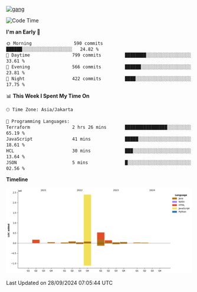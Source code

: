 <!-- [<img src='https://dev.karakun.com/assets/posts/2018-09-16-jc-java-article/3duke_suspects.jpg' alt='java'>](https://github.com/yeahbutstill) -->
[<img src='https://asset-2.tstatic.net/tribunnewswiki/foto/bank/images/Mozart.jpg' alt='gang'>](https://github.com/yeahbutstill)

<!--START_SECTION:waka-->
![Code Time](http://img.shields.io/badge/Code%20Time-2%2C797%20hrs%203%20mins-blue)

**I'm an Early 🐤** 

```text
🌞 Morning                590 commits         ██████░░░░░░░░░░░░░░░░░░░   24.82 % 
🌆 Daytime                799 commits         ████████░░░░░░░░░░░░░░░░░   33.61 % 
🌃 Evening                566 commits         ██████░░░░░░░░░░░░░░░░░░░   23.81 % 
🌙 Night                  422 commits         ████░░░░░░░░░░░░░░░░░░░░░   17.75 % 
```


📊 **This Week I Spent My Time On** 

```text
🕑︎ Time Zone: Asia/Jakarta

💬 Programming Languages: 
Terraform                2 hrs 26 mins       ████████████████░░░░░░░░░   65.19 % 
JavaScript               41 mins             █████░░░░░░░░░░░░░░░░░░░░   18.61 % 
HCL                      30 mins             ███░░░░░░░░░░░░░░░░░░░░░░   13.64 % 
JSON                     5 mins              █░░░░░░░░░░░░░░░░░░░░░░░░   02.56 % 
```

**Timeline**

![Lines of Code chart](https://raw.githubusercontent.com/yeahbutstill/yeahbutstill/main/assets/bar_graph.png)


 Last Updated on 28/09/2024 07:05:44 UTC
<!--END_SECTION:waka-->
